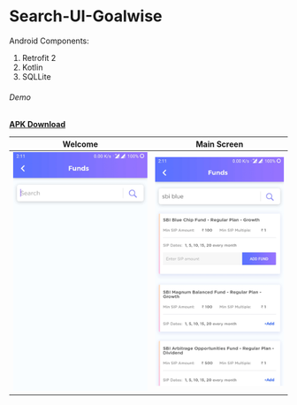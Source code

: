 # Search-UI-Goalwise

Android	Components:	
1.	Retrofit 2	
2.	Kotlin	
3.	SQLLite	

###### Demo
[**APK Download**](https://github.com/shubhamkhuva/Search-UI-Goalwise/blob/master/demo/Search_UI.apk)

Welcome                    |  Main Screen
:-------------------------:|:-------------------------:
![](https://github.com/shubhamkhuva/Search-UI-Goalwise/blob/master/screenshot/First.jpg)  |  ![](https://github.com/shubhamkhuva/Search-UI-Goalwise/blob/master/screenshot/Second.jpg)
